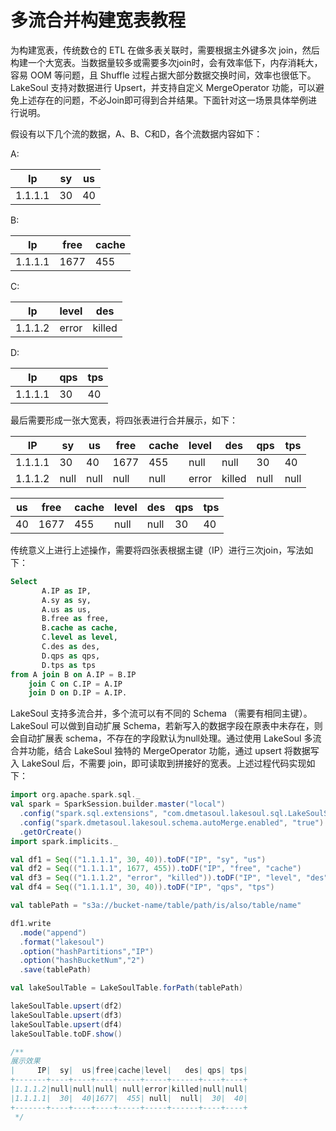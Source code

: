 <!--
SPDX-FileCopyrightText: 2023 LakeSoul Contributors

SPDX-License-Identifier: Apache-2.0
-->

# 多流合并构建宽表教程

为构建宽表，传统数仓的 ETL 在做多表关联时，需要根据主外键多次 join，然后构建一个大宽表。当数据量较多或需要多次join时，会有效率低下，内存消耗大，容易 OOM 等问题，且 Shuffle 过程占据大部分数据交换时间，效率也很低下。LakeSoul 支持对数据进行 Upsert，并支持自定义 MergeOperator 功能，可以避免上述存在的问题，不必Join即可得到合并结果。下面针对这一场景具体举例进行说明。

假设有以下几个流的数据，A、B、C和D，各个流数据内容如下：

A:

| Ip      | sy  | us  |
|---------|-----|-----|
| 1.1.1.1 | 30  | 40  |

B:

| Ip      | free | cache |
|---------|------|-------|
| 1.1.1.1 | 1677 | 455   |


C:

| Ip      | level | des    |
|---------|-------|--------|
| 1.1.1.2 | error | killed |

D:

| Ip      | qps | tps |
|---------|-----|-----|
| 1.1.1.1 | 30  | 40  |

最后需要形成一张大宽表，将四张表进行合并展示，如下：

| IP      | sy   | us   | free | cache | level | des    | qps  | tps  |
|---------|------|------|------|-------|-------|--------|------|------|
| 1.1.1.1 | 30   | 40   | 1677 | 455   | null  | null   | 30   | 40   |
| 1.1.1.2 | null | null | null | null  | error | killed | null | null |

us | free | cache | level | des | qps | tps |
---|--|--|--|--|--|--|
40 |1677 |455 |null |null |30 |40|

传统意义上进行上述操作，需要将四张表根据主键（IP）进行三次join，写法如下：

```sql
Select 
       A.IP as IP,  
       A.sy as sy, 
       A.us as us, 
       B.free as free, 
       B.cache as cache, 
       C.level as level, 
       C.des as des, 
       D.qps as qps, 
       D.tps as tps 
from A join B on A.IP = B.IP 
    join C on C.IP = A.IP 
    join D on D.IP = A.IP.
```
LakeSoul 支持多流合并，多个流可以有不同的 Schema （需要有相同主键）。LakeSoul 可以做到自动扩展 Schema，若新写入的数据字段在原表中未存在，则会自动扩展表 schema，不存在的字段默认为null处理。通过使用 LakeSoul 多流合并功能，结合 LakeSoul 独特的 MergeOperator 功能，通过 upsert 将数据写入 LakeSoul 后，不需要 join，即可读取到拼接好的宽表。上述过程代码实现如下：

```scala
import org.apache.spark.sql._
val spark = SparkSession.builder.master("local")
  .config("spark.sql.extensions", "com.dmetasoul.lakesoul.sql.LakeSoulSparkSessionExtension")
  .config("spark.dmetasoul.lakesoul.schema.autoMerge.enabled", "true")
  .getOrCreate()
import spark.implicits._

val df1 = Seq(("1.1.1.1", 30, 40)).toDF("IP", "sy", "us")
val df2 = Seq(("1.1.1.1", 1677, 455)).toDF("IP", "free", "cache")
val df3 = Seq(("1.1.1.2", "error", "killed")).toDF("IP", "level", "des")
val df4 = Seq(("1.1.1.1", 30, 40)).toDF("IP", "qps", "tps")

val tablePath = "s3a://bucket-name/table/path/is/also/table/name"

df1.write
  .mode("append")
  .format("lakesoul")
  .option("hashPartitions","IP")
  .option("hashBucketNum","2")
  .save(tablePath)

val lakeSoulTable = LakeSoulTable.forPath(tablePath)

lakeSoulTable.upsert(df2)
lakeSoulTable.upsert(df3)
lakeSoulTable.upsert(df4)
lakeSoulTable.toDF.show()

/**
展示效果
|     IP|  sy|  us|free|cache|level|   des| qps| tps|
+-------+----+----+----+-----+-----+------+----+----+
|1.1.1.2|null|null|null| null|error|killed|null|null|
|1.1.1.1|  30|  40|1677|  455| null|  null|  30|  40|
+-------+----+----+----+-----+-----+------+----+----+
 */

```